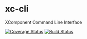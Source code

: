 # xc-cli
XComponent Command Line Interface

[![Coverage Status](https://coveralls.io/repos/github/xcomponent/xc-cli/badge.svg?branch=master)](https://coveralls.io/github/xcomponent/xc-cli?branch=master) [![Build Status](https://travis-ci.org/xcomponent/xc-cli.svg?branch=master)](https://travis-ci.org/xcomponent/xc-cli)
